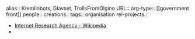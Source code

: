 alias:: Kremlinbots, Glavset, TrollsFromOlgino 
URL::
org-type:: [[government front]] 
people::
creations:: 
tags:: organisation
rel-projects::

- [Internet Research Agency - Wikipedia](https://en.wikipedia.org/wiki/Internet_Research_Agency)
-